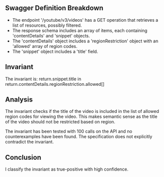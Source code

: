 ## Swagger Definition Breakdown
- The endpoint '/youtube/v3/videos' has a GET operation that retrieves a list of resources, possibly filtered.
- The response schema includes an array of items, each containing 'contentDetails' and 'snippet' objects.
- The 'contentDetails' object includes a 'regionRestriction' object with an 'allowed' array of region codes.
- The 'snippet' object includes a 'title' field.

## Invariant
The invariant is: return.snippet.title in return.contentDetails.regionRestriction.allowed[]

## Analysis
The invariant checks if the title of the video is included in the list of allowed region codes for viewing the video. This makes semantic sense as the title of the video should not be restricted based on region.

The invariant has been tested with 100 calls on the API and no counterexamples have been found. The specification does not explicitly contradict the invariant.

## Conclusion
I classify the invariant as true-positive with high confidence.
